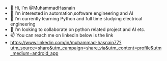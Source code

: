 - 👋 Hi, I’m @MuhammadHasnain
- 👀 I’m interested in automation,software engineering and AI
- 🌱 I’m currently learning Python and full time studying electrical engineering
- 💞️ I’m looking to collaborate on python related project and AI etc.
- 📫 You can reach me on linkedin below is the link
- https://www.linkedin.com/in/muhammad-hasnain77?utm_source=share&utm_campaign=share_via&utm_content=profile&utm_medium=android_app

<!---
MuhammadHasnain77/MuhammadHasnain77 is a ✨ special ✨ repository because its `README.md` (this file) appears on your GitHub profile.
You can click the Preview link to take a look at your changes.
--->
